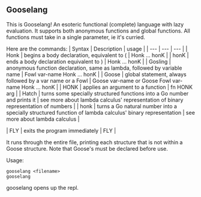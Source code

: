 ## Gooselang
This is Gooselang! An esoteric functional (complete) language with lazy evaluation. It supports both anonymous functions and global functions. All functions must take in a single parameter, ie it's curried.

Here are the commands:
| Syntax | Description | usage |
| --- | --- | --- |
| Honk | begins a body declaration, equivalent to ( | Honk ... honK |
| honK | ends a body declaration equivalent to ) | Honk ... honK |
| Gosling | anonymous function declaration, same as lambda, followed by variable name | Fowl var-name Honk ... honK |
| Goose | global statement, always followed by a var name or a Fowl | Goose var-name or Goose Fowl var-name Honk ... honK |
| HONK | applies an argument to a function | fn HONK arg |
| Hatch | turns some specially structured functions into a Go number and prints it | see more about lambda calculus' representation of binary representation of numbers |
| honk | turns a Go natural number into a specially structured function of lambda calculus' binary representation | see more about lambda calculus |
<!-- | HonK | represents true, ie HonK = Fowl x Honk Fowl y x honK honK | use as normal | -->
<!-- | hONk | represents false, ie hONk = Fowl x Honk Fowl y y honK honK | use as normal | -->
<!-- | HoNk |  -->
| FLY | exits the program immediately | FLY |

It runs through the entire file, printing each structure that is not within a Goose structure. Note that Goose's must be declared before use.

Usage:
```
gooselang <filename>
gooselang
```

gooselang opens up the repl.